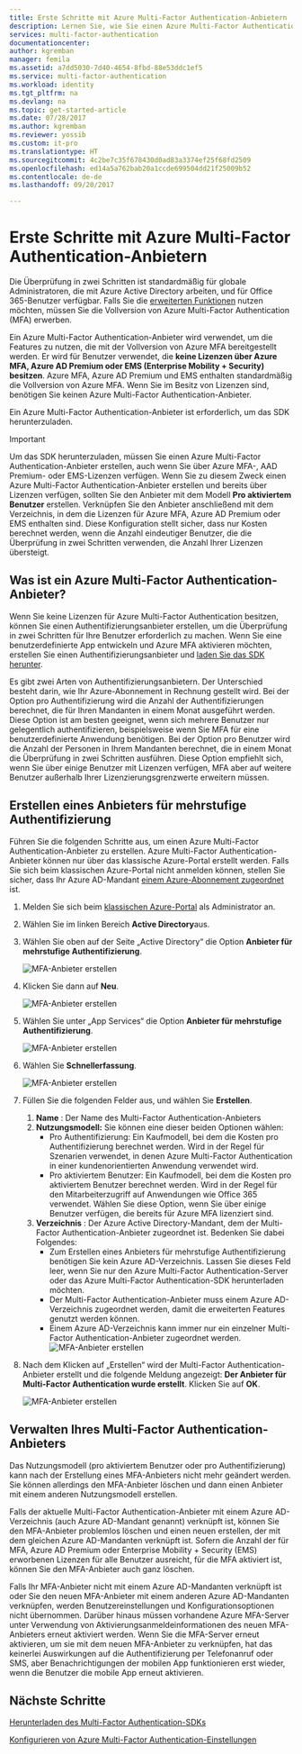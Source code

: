 ```yaml
---
title: Erste Schritte mit Azure Multi-Factor Authentication-Anbietern | Microsoft Docs
description: Lernen Sie, wie Sie einen Azure Multi-Factor Authentication-Anbieter erstellen.
services: multi-factor-authentication
documentationcenter: 
author: kgremban
manager: femila
ms.assetid: a7dd5030-7d40-4654-8fbd-88e53ddc1ef5
ms.service: multi-factor-authentication
ms.workload: identity
ms.tgt_pltfrm: na
ms.devlang: na
ms.topic: get-started-article
ms.date: 07/28/2017
ms.author: kgremban
ms.reviewer: yossib
ms.custom: it-pro
ms.translationtype: HT
ms.sourcegitcommit: 4c2be7c35f678430d0ad83a3374ef25f68fd2509
ms.openlocfilehash: ed14a5a762bab20a1ccde699504dd21f25009b52
ms.contentlocale: de-de
ms.lasthandoff: 09/20/2017

---
```


# <a name="getting-started-with-an-azure-multi-factor-auth-provider"></a>Erste Schritte mit Azure Multi-Factor Authentication-Anbietern
Die Überprüfung in zwei Schritten ist standardmäßig für globale Administratoren, die mit Azure Active Directory arbeiten, und für Office 365-Benutzer verfügbar. Falls Sie die [erweiterten Funktionen](multi-factor-authentication-whats-next.md) nutzen möchten, müssen Sie die Vollversion von Azure Multi-Factor Authentication (MFA) erwerben.

Ein Azure Multi-Factor Authentication-Anbieter wird verwendet, um die Features zu nutzen, die mit der Vollversion von Azure MFA bereitgestellt werden. Er wird für Benutzer verwendet, die **keine Lizenzen über Azure MFA, Azure AD Premium oder EMS (Enterprise Mobility + Security) besitzen**.  Azure MFA, Azure AD Premium und EMS enthalten standardmäßig die Vollversion von Azure MFA. Wenn Sie im Besitz von Lizenzen sind, benötigen Sie keinen Azure Multi-Factor Authentication-Anbieter.

Ein Azure Multi-Factor Authentication-Anbieter ist erforderlich, um das SDK herunterzuladen.

> [!IMPORTANT]
> Um das SDK herunterzuladen, müssen Sie einen Azure Multi-Factor Authentication-Anbieter erstellen, auch wenn Sie über Azure MFA-, AAD Premium- oder EMS-Lizenzen verfügen.  Wenn Sie zu diesem Zweck einen Azure Multi-Factor Authentication-Anbieter erstellen und bereits über Lizenzen verfügen, sollten Sie den Anbieter mit dem Modell **Pro aktiviertem Benutzer** erstellen. Verknüpfen Sie den Anbieter anschließend mit dem Verzeichnis, in dem die Lizenzen für Azure MFA, Azure AD Premium oder EMS enthalten sind. Diese Konfiguration stellt sicher, dass nur Kosten berechnet werden, wenn die Anzahl eindeutiger Benutzer, die die Überprüfung in zwei Schritten verwenden, die Anzahl Ihrer Lizenzen übersteigt.

## <a name="what-is-an-azure-multi-factor-auth-provider"></a>Was ist ein Azure Multi-Factor Authentication-Anbieter?

Wenn Sie keine Lizenzen für Azure Multi-Factor Authentication besitzen, können Sie einen Authentifizierungsanbieter erstellen, um die Überprüfung in zwei Schritten für Ihre Benutzer erforderlich zu machen. Wenn Sie eine benutzerdefinierte App entwickeln und Azure MFA aktivieren möchten, erstellen Sie einen Authentifizierungsanbieter und [laden Sie das SDK herunter](multi-factor-authentication-sdk.md).

Es gibt zwei Arten von Authentifizierungsanbietern. Der Unterschied besteht darin, wie Ihr Azure-Abonnement in Rechnung gestellt wird. Bei der Option pro Authentifizierung wird die Anzahl der Authentifizierungen berechnet, die für Ihren Mandanten in einem Monat ausgeführt werden. Diese Option ist am besten geeignet, wenn sich mehrere Benutzer nur gelegentlich authentifizieren, beispielsweise wenn Sie MFA für eine benutzerdefinierte Anwendung benötigen. Bei der Option pro Benutzer wird die Anzahl der Personen in Ihrem Mandanten berechnet, die in einem Monat die Überprüfung in zwei Schritten ausführen. Diese Option empfiehlt sich, wenn Sie über einige Benutzer mit Lizenzen verfügen, MFA aber auf weitere Benutzer außerhalb Ihrer Lizenzierungsgrenzwerte erweitern müssen.

## <a name="create-a-multi-factor-auth-provider"></a>Erstellen eines Anbieters für mehrstufige Authentifizierung
Führen Sie die folgenden Schritte aus, um einen Azure Multi-Factor Authentication-Anbieter zu erstellen. Azure Multi-Factor Authentication-Anbieter können nur über das klassische Azure-Portal erstellt werden. Falls Sie sich beim klassischen Azure-Portal nicht anmelden können, stellen Sie sicher, dass Ihr Azure AD-Mandant [einem Azure-Abonnement zugeordnet](../active-directory/active-directory-how-subscriptions-associated-directory.md) ist. 

1. Melden Sie sich beim [klassischen Azure-Portal](https://manage.windowsazure.com) als Administrator an.
2. Wählen Sie im linken Bereich **Active Directory**aus.
3. Wählen Sie oben auf der Seite „Active Directory“ die Option **Anbieter für mehrstufige Authentifizierung**.
   
   ![MFA-Anbieter erstellen](./media/multi-factor-authentication-get-started-auth-provider/authprovider1.png)

4. Klicken Sie dann auf **Neu**.
   
   ![MFA-Anbieter erstellen](./media/multi-factor-authentication-get-started-auth-provider/authprovider2.png)

5. Wählen Sie unter „App Services“ die Option **Anbieter für mehrstufige Authentifizierung**.
   
   ![MFA-Anbieter erstellen](./media/multi-factor-authentication-get-started-auth-provider/authprovider3.png)

6. Wählen Sie **Schnellerfassung**.
   
   ![MFA-Anbieter erstellen](./media/multi-factor-authentication-get-started-auth-provider/authprovider4.png)

7. Füllen Sie die folgenden Felder aus, und wählen Sie **Erstellen**.
   1. **Name** : Der Name des Multi-Factor Authentication-Anbieters
   2. **Nutzungsmodell:** Sie können eine dieser beiden Optionen wählen:
      * Pro Authentifizierung: Ein Kaufmodell, bei dem die Kosten pro Authentifizierung berechnet werden. Wird in der Regel für Szenarien verwendet, in denen Azure Multi-Factor Authentication in einer kundenorientierten Anwendung verwendet wird.
      * Pro aktiviertem Benutzer: Ein Kaufmodell, bei dem die Kosten pro aktiviertem Benutzer berechnet werden. Wird in der Regel für den Mitarbeiterzugriff auf Anwendungen wie Office 365 verwendet. Wählen Sie diese Option, wenn Sie über einige Benutzer verfügen, die bereits für Azure MFA lizenziert sind.
   3. **Verzeichnis** : Der Azure Active Directory-Mandant, dem der Multi-Factor Authentication-Anbieter zugeordnet ist. Bedenken Sie dabei Folgendes:
      * Zum Erstellen eines Anbieters für mehrstufige Authentifizierung benötigen Sie kein Azure AD-Verzeichnis. Lassen Sie dieses Feld leer, wenn Sie nur den Azure Multi-Factor Authentication-Server oder das Azure Multi-Factor Authentication-SDK herunterladen möchten.
      * Der Multi-Factor Authentication-Anbieter muss einem Azure AD-Verzeichnis zugeordnet werden, damit die erweiterten Features genutzt werden können.
      * Einem Azure AD-Verzeichnis kann immer nur ein einzelner Multi-Factor Authentication-Anbieter zugeordnet werden.  
      ![MFA-Anbieter erstellen](./media/multi-factor-authentication-get-started-auth-provider/authprovider5.png)

8. Nach dem Klicken auf „Erstellen“ wird der Multi-Factor Authentication-Anbieter erstellt und die folgende Meldung angezeigt: **Der Anbieter für Multi-Factor Authentication wurde erstellt**. Klicken Sie auf **OK**.  
   
   ![MFA-Anbieter erstellen](./media/multi-factor-authentication-get-started-auth-provider/authprovider6.png)  

## <a name="manage-your-multi-factor-auth-provider"></a>Verwalten Ihres Multi-Factor Authentication-Anbieters

Das Nutzungsmodell (pro aktiviertem Benutzer oder pro Authentifizierung) kann nach der Erstellung eines MFA-Anbieters nicht mehr geändert werden. Sie können allerdings den MFA-Anbieter löschen und dann einen Anbieter mit einem anderen Nutzungsmodell erstellen.

Falls der aktuelle Multi-Factor Authentication-Anbieter mit einem Azure AD-Verzeichnis (auch Azure AD-Mandant genannt) verknüpft ist, können Sie den MFA-Anbieter problemlos löschen und einen neuen erstellen, der mit dem gleichen Azure AD-Mandanten verknüpft ist. Sofern die Anzahl der für MFA, Azure AD Premium oder Enterprise Mobility + Security (EMS) erworbenen Lizenzen für alle Benutzer ausreicht, für die MFA aktiviert ist, können Sie den MFA-Anbieter auch ganz löschen.

Falls Ihr MFA-Anbieter nicht mit einem Azure AD-Mandanten verknüpft ist oder Sie den neuen MFA-Anbieter mit einem anderen Azure AD-Mandanten verknüpfen, werden Benutzereinstellungen und Konfigurationsoptionen nicht übernommen. Darüber hinaus müssen vorhandene Azure MFA-Server unter Verwendung von Aktivierungsanmeldeinformationen des neuen MFA-Anbieters erneut aktiviert werden. Wenn Sie die MFA-Server erneut aktivieren, um sie mit dem neuen MFA-Anbieter zu verknüpfen, hat das keinerlei Auswirkungen auf die Authentifizierung per Telefonanruf oder SMS, aber Benachrichtigungen der mobilen App funktionieren erst wieder, wenn die Benutzer die mobile App erneut aktivieren.

## <a name="next-steps"></a>Nächste Schritte

[Herunterladen des Multi-Factor Authentication-SDKs](multi-factor-authentication-sdk.md)

[Konfigurieren von Azure Multi-Factor Authentication-Einstellungen](multi-factor-authentication-whats-next.md)

